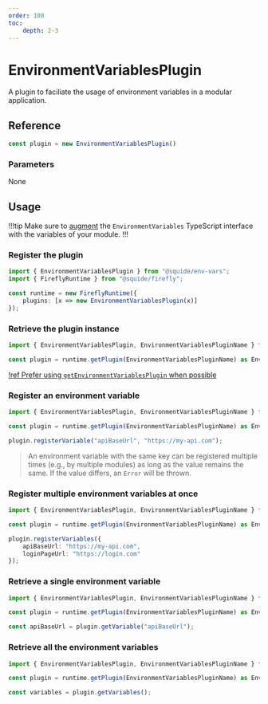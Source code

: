 ```yaml
---
order: 100
toc:
    depth: 2-3
---
```


# EnvironmentVariablesPlugin

A plugin to faciliate the usage of environment variables in a modular application.

## Reference

```ts
const plugin = new EnvironmentVariablesPlugin()
```

### Parameters

None

## Usage

!!!tip
Make sure to [augment](../../guides/use-environment-variables.md#module-augmentation) the `EnvironmentVariables` TypeScript interface with the variables of your module.
!!!

### Register the plugin

```ts !#5
import { EnvironmentVariablesPlugin } from "@squide/env-vars";
import { FireflyRuntime } from "@squide/firefly";

const runtime = new FireflyRuntime({
    plugins: [x => new EnvironmentVariablesPlugin(x)]
});
```

### Retrieve the plugin instance

```ts
import { EnvironmentVariablesPlugin, EnvironmentVariablesPluginName } from "@squide/i18next";

const plugin = runtime.getPlugin(EnvironmentVariablesPluginName) as EnvironmentVariablesPlugin;
```

[!ref Prefer using `getEnvironmentVariablesPlugin` when possible](./getEnvironmentVariablesPlugin.md)

### Register an environment variable

```ts !#5
import { EnvironmentVariablesPlugin, EnvironmentVariablesPluginName } from "@squide/i18next";

const plugin = runtime.getPlugin(EnvironmentVariablesPluginName) as EnvironmentVariablesPlugin;

plugin.registerVariable("apiBaseUrl", "https://my-api.com");
```

> An environment variable with the same key can be registered multiple times (e.g., by multiple modules) as long as the value remains the same. If the value differs, an `Error` will be thrown.

### Register multiple environment variables at once

```ts !#5-8
import { EnvironmentVariablesPlugin, EnvironmentVariablesPluginName } from "@squide/i18next";

const plugin = runtime.getPlugin(EnvironmentVariablesPluginName) as EnvironmentVariablesPlugin;

plugin.registerVariables({
    apiBaseUrl: "https://my-api.com",
    loginPageUrl: "https://login.com"
});
```

### Retrieve a single environment variable

```ts !#5
import { EnvironmentVariablesPlugin, EnvironmentVariablesPluginName } from "@squide/i18next";

const plugin = runtime.getPlugin(EnvironmentVariablesPluginName) as EnvironmentVariablesPlugin;

const apiBaseUrl = plugin.getVariable("apiBaseUrl");
```

### Retrieve all the environment variables

```ts !#5
import { EnvironmentVariablesPlugin, EnvironmentVariablesPluginName } from "@squide/i18next";

const plugin = runtime.getPlugin(EnvironmentVariablesPluginName) as EnvironmentVariablesPlugin;

const variables = plugin.getVariables();
```
